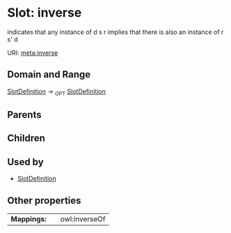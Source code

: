 
# Slot: inverse


indicates that any instance of d s r implies that there is also an instance of r s' d

URI: [meta:inverse](https://w3id.org/linkml/meta/inverse)


## Domain and Range

[SlotDefinition](SlotDefinition.md) ->  <sub>OPT</sub> [SlotDefinition](SlotDefinition.md)

## Parents


## Children


## Used by

 * [SlotDefinition](SlotDefinition.md)

## Other properties

|  |  |  |
| --- | --- | --- |
| **Mappings:** | | owl:inverseOf |


